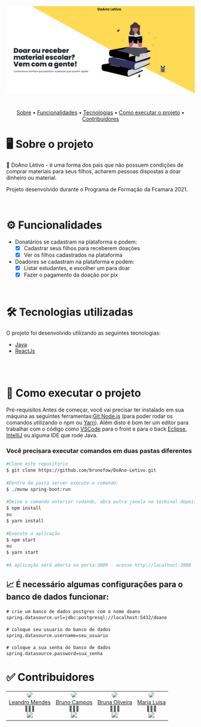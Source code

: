 <img src= "assets/Grupo20Banner.png">

#

<p align="center" >
  <a href="#-sobre-o-projeto" >Sobre</a> •
  <a href="#-funcionalidades">Funcionalidades</a> •
  <a href="#-tecnologias-utilizadas">Tecnologias</a> •
  <a href="#-como-executar-o-projeto">Como executar o projeto</a> •
  <a href="#-contribuidores">Contribuidores</a> 
</p>

# 🖥️ Sobre o projeto

<p>📕 DoAno Letivo - é uma forma dos pais que não possuem condições de comprar materiais para seus filhos, acharem pessoas dispostas a doar dinheiro ou material.</p>

<p>Projeto desenvolvido durante o Programa de Formação da Fcamara 2021.</p>
<br>

# ⚙️ Funcionalidades

- Donatários se cadastram na plataforma e podem:
  - [x] Cadastrar seus filhos para receberem doações
  - [x] Ver os filhos cadastrados na plataforma
- Doadores se cadastram na plataforma e podem:
  - [x] Listar estudantes, e escolher um para doar
  - [x] Fazer o pagamento da doação por pix

<br>

# 🛠️ Tecnologias utilizadas

O projeto foi desenvolvido utilizando as seguintes tecnologias:

- [Java][java]
- [ReactJs][react]

<br>
<br>

# 🚀 Como executar o projeto

Pré-requisitos
Antes de começar, você vai precisar ter instalado em sua máquina as seguintes ferramentas:[Git][git],[Node.js][node] (para poder rodar os comandos utilizando o npm ou [Yarn][yarn]). Além disto é bom ter um editor para trabalhar com o código como [VSCode][vscode] para o front e para o back [Eclipse][eclipse], [IntelliJ][intellij] ou alguma IDE que rode Java.

### Você precisara executar comandos em duas pastas diferentes

```bash
#Clone este repositorio
$ git clone https://github.com/brunofow/DoAno-Letivo.git

#Dentro da pasta server execute o comando:
$ ./mvnw spring-boot:run

#Deixe o comando anterior rodando, abra outra janela no terminal depois vá para a pasta web e execute o comando:
$ npm install
ou
$ yarn install

#Execute a aplicação
$ npm start
ou
$ yarn start

#A aplicação será aberta na porta:3000 - acesse http://localhost:3000
```

## 📈 É necessário algumas configurações para o banco de dados funcionar:
```
# crie um banco de dados postgres com o nome doano
spring.datasource.url=jdbc:postgresql://localhost:5432/doano

# coloque seu usuario do banco de dados
spring.datasource.username=seu_usuario

# coloque a sua senha do banco de dados
spring.datasource.password=sua_senha 
```

# ✅ Contribuidores

<table align="center" >
<tr>
<td align="center">
<img style="border-radius: 50%;" src="https://github.com/leandromendes25.png" width="100px"> <br> <a href="https://github.com/leandromendes25" >Leandro Mendes  <br></a>
<div align="center">
🎉✨😃 <br>
<a href="https://linkedin.com/in/leandro-mendes1568" >
<img src="https://img.shields.io/static/v1?label=Linkedin&message=leandro-mendes1568&color=0A66C2&style=for-the-badge&logo=linkedin"></a></div>
</td>
<td align="center">
<img style="border-radius: 50%;" src="https://github.com/brunofow.png" width="100px"> <br> <a href="https://github.com/brunofow"  al>Bruno Campos <br>
</a>
<div align="center">
🎉✨😃 <br>
<a href="https://linkedin.com/in/brunofow" >
<img src="https://img.shields.io/static/v1?label=Linkedin&message=brunofow&color=0A66C2&style=for-the-badge&logo=linkedin"></a></div>
</td>
<td align="center">
<img style="border-radius: 50%;" src="https://media-exp1.licdn.com/dms/image/C4E03AQHzQRHDRc6beQ/profile-displayphoto-shrink_800_800/0/1605888709006?e=1623283200&v=beta&t=gaOPKxtaMrtj9Zb8CNTtSMzl87hCEyAvLyrZarxLC-U" width="100px"> <br> <a href="" >Bruna Oliveira<br></a>
<div align="center">
🎉✨😃 <br>
<a href="https://linkedin.com/in/inbruna" >
<img src="https://img.shields.io/static/v1?label=Linkedin&message=inbruna&color=0A66C2&style=for-the-badge&logo=linkedin"></a>
</div>
</td>
<td align="center">
<img style="border-radius: 50%;" src="https://media-exp1.licdn.com/dms/image/C4D03AQEDw2kxLg1Qrw/profile-displayphoto-shrink_800_800/0/1616297651735?e=1623283200&v=beta&t=86m1Y7uXLVrnHN4nJaasAVJCzKsInfw3nm058bMpocA" width="100px"> <br> <a href="" >Maria Luisa<br></a>
<div align="center">
🎉✨😃 <br>
<a href="https://linkedin.com/in/marialuizabianchi" >
<img src="https://img.shields.io/static/v1?label=Linkedin&message=marialuizabianchi&color=0A66C2&style=for-the-badge&logo=linkedin"></a>
</div>
</td>
</tr>
</table>

[java]: https://www.java.com/pt-BR/
[yarn]: https://yarnpkg.com
[react]: https://pt-br.reactjs.org/
[vscode]: https://code.visualstudio.com/
[git]: https://git-scm.com/downloads
[node]: https://nodejs.org/en/
[eclipse]: https://www.eclipse.org/downloads/
[intellij]: https://www.jetbrains.com/pt-br/idea/download/#section=windows
